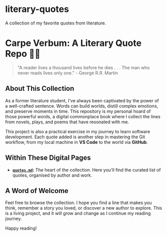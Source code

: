 # literary-quotes
A collection of my favorite quotes from literature.
# Carpe Verbum: A Literary Quote Repo 📖✨

> "A reader lives a thousand lives before he dies . . . The man who never reads lives only one." - George R.R. Martin

## About This Collection

As a former literature student, I've always been captivated by the power of a well-crafted sentence. Words can build worlds, distill complex emotions, and preserve moments in time. This repository is my personal hoard of those powerful words, a digital commonplace book where I collect the lines from novels, plays, and poems that have resonated with me.

This project is also a practical exercise in my journey to learn software development. Each quote added is another step in mastering the Git workflow, from my local machine in **VS Code** to the world via **GitHub**.

## Within These Digital Pages

* **[`quotes.md`](quotes.md):** The heart of the collection. Here you'll find the curated list of quotes, organised by author and work.

## A Word of Welcome

Feel free to browse the collection. I hope you find a line that makes you think, remember a story you loved, or discover a new author to explore. This is a living project, and it will grow and change as I continue my reading journey.

Happy reading!
